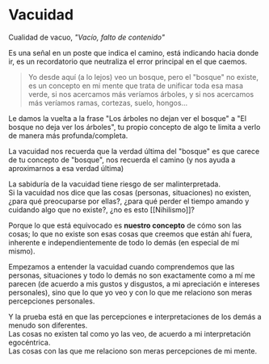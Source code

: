 # Vacuidad

Cualidad de vacuo, _"Vacío, falto de contenido"_

Es una señal en un poste que indica el camino, está indicando hacia donde ir, es un recordatorio que neutraliza el error principal en el que caemos.

> Yo desde aquí (a lo lejos) veo un bosque, pero el "bosque" no existe, es un concepto en mi mente que trata de unificar toda esa masa verde, si nos acercamos más veríamos árboles, y si nos acercamos más veríamos ramas, cortezas, suelo, hongos...

Le damos la vuelta a la frase "Los árboles no dejan ver el bosque" a "El bosque no deja ver los árboles", tu propio concepto de algo te limita a verlo de manera más profunda/completa.

La vacuidad nos recuerda que la verdad última del "bosque" es que carece de tu concepto de "bosque", nos recuerda el camino (y nos ayuda a aproximarnos a esa verdad última)

La sabiduría de la vacuidad tiene riesgo de ser malinterpretada.  
Si la vacuidad nos dice que las cosas (personas, situaciones) no existen, ¿para qué preocuparse por ellas?, ¿para qué perder el tiempo amando y cuidando algo que no existe?, ¿no es esto [[Nihilismo]]?
  
Porque lo que está equivocado es **nuestro concepto** de cómo son las cosas; lo que no existe son esas cosas que creemos que están ahí fuera, inherente e independientemente de todo lo demás (en especial de mí mismo).  
  
Empezamos a entender la vacuidad cuando comprendemos que las personas, situaciones y todo lo demás no son exactamente como a mí me parecen (de acuerdo a mis gustos y disgustos, a mi apreciación e intereses personales), sino que lo que yo veo y con lo que me relaciono son meras percepciones personales.

Y la prueba está en que las percepciones e interpretaciones de los demás a menudo son diferentes.  
Las cosas no existen tal como yo las veo, de acuerdo a mi interpretación egocéntrica.  
Las cosas con las que me relaciono son meras percepciones de mi mente.


